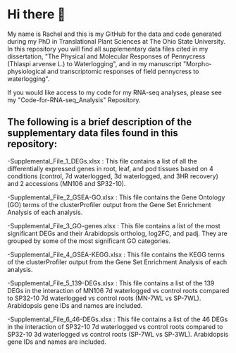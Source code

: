 # Hi there 👋

My name is Rachel and this is my GitHub for the data and code generated during my PhD in Translational Plant Sciences at The Ohio State University. In this repository you will find all supplementary data files cited in my dissertation, "The Physical and Molecular Responses of Pennycress (Thlaspi arvense L.) to Waterlogging", and in my manuscript "Morpho-physiological and transcriptomic responses of field pennycress to waterlogging".

If you would like access to my code for my RNA-seq analyses, please see my "Code-for-RNA-seq_Analysis" Repository.



## The following is a brief description of the supplementary data files found in this repository:

-Supplemental_File_1_DEGs.xlsx : This file contains a list of all the differentially expressed genes in root, leaf, and pod tissues based on 4 conditions (control, 7d waterlogged, 3d waterlogged, and 3HR recovery) and 2 accessions (MN106 and SP32-10).

-Supplemental_File_2_GSEA-GO.xlsx : This file contains the Gene Ontology (GO) terms of the clusterProfiler output from the Gene Set Enrichment Analysis of each analysis.

-Supplemental_File_3_GO-genes.xlsx : This file contains a list of the most significant DEGs and their Arabidopsis ortholog, log2FC, and padj. They are grouped by some of the most significant GO categories.

-Supplemental_File_4_GSEA-KEGG.xlsx : This file contains the KEGG terms of the clusterProfiler output from the Gene Set Enrichment Analysis of each analysis.

-Supplemental_File_5_139-DEGs.xlsx : This file contains a list of the 139 DEGs in the interaction of MN106 7d waterlogged vs control roots compared to SP32-10 7d waterlogged vs control roots (MN-7WL vs SP-7WL). Arabidopsis gene IDs and names are included.

-Supplemental_File_6_46-DEGs.xlsx : This file contains a list of the 46 DEGs in the interaction of SP32-10 7d waterlogged vs control roots compared to SP32-10 3d waterlogged vs control roots (SP-7WL vs SP-3WL). Arabidopsis gene IDs and names are included.
